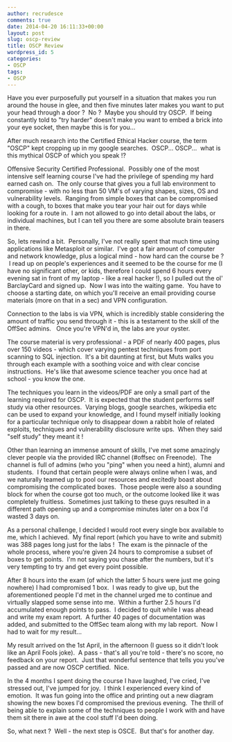 ```yaml
---
author: recrudesce
comments: true
date: 2014-04-20 16:11:33+00:00
layout: post
slug: oscp-review
title: OSCP Review
wordpress_id: 5
categories:
- OSCP
tags:
- OSCP
---
```


Have you ever purposefully put yourself in a situation that makes you run around the house in glee, and then five minutes later makes you want to put your head through a door ?  No ?  Maybe you should try OSCP.  If being constantly told to "try harder" doesn't make you want to embed a brick into your eye socket, then maybe this is for you...

After much research into the Certified Ethical Hacker course, the term "OSCP" kept cropping up in my google searches.  OSCP... OSCP...  what is this mythical OSCP of which you speak !?
<!-- more -->

Offensive Security Certified Professional.  Possibly one of the most intensive self learning course I've had the privilege of spending my hard earned cash on.  The only course that gives you a full lab environment to compromise - with no less than 50 VM's of varying shapes, sizes, OS and vulnerability levels.  Ranging from simple boxes that can be compromised with a cough, to boxes that make you tear your hair out for days while looking for a route in.  I am not allowed to go into detail about the labs, or individual machines, but I can tell you there are some absolute brain teasers in there.

So, lets rewind a bit.  Personally, I've not really spent that much time using applications like Metasploit or similar.  I've got a fair amount of computer and network knowledge, plus a logical mind - how hard can the course be ?  I read up on people's experiences and it seemed to be the course for me (I have no significant other, or kids, therefore I could spend 6 hours every evening sat in front of my laptop - like a real hacker !), so I pulled out the ol' BarclayCard and signed up.  Now I was into the waiting game.  You have to choose a starting date, on which you'll receive an email providing course materials (more on that in a sec) and VPN configuration.

Connection to the labs is via VPN, which is incredibly stable considering the amount of traffic you send through it - this is a testament to the skill of the OffSec admins.   Once you're VPN'd in, the labs are your oyster.

The course material is very professional - a PDF of nearly 400 pages, plus over 150 videos - which cover varying pentest techniques from port scanning to SQL injection.  It's a bit daunting at first, but Muts walks you through each example with a soothing voice and with clear concise instructions.  He's like that awesome science teacher you once had at school - you know the one.

The techniques you learn in the videos/PDF are only a small part of the learning required for OSCP.  It is expected that the student performs self study via other resources.  Varying blogs, google searches, wikipedia etc can be used to expand your knowledge, and I found myself initially looking for a particular technique only to disappear down a rabbit hole of related exploits, techniques and vulnerability disclosure write ups.  When they said "self study" they meant it !

Other than learning an immense amount of skills, I've met some amazingly clever people via the provided IRC channel (#offsec on Freenode).  The channel is full of admins (who you "ping" when you need a hint), alumni and students.  I found that certain people were always online when I was, and we naturally teamed up to pool our resources and excitedly boast about compromising the complicated boxes.  Those people were also a sounding block for when the course got too much, or the outcome looked like it was completely fruitless.  Sometimes just talking to these guys resulted in a different path opening up and a compromise minutes later on a box I'd wasted 3 days on.

As a personal challenge, I decided I would root every single box available to me, which I achieved.  My final report (which you have to write and submit) was 388 pages long just for the labs !  The exam is the pinnacle of the whole process, where you're given 24 hours to compromise a subset of boxes to get points.  I'm not saying you chase after the numbers, but it's very tempting to try and get every point possible.

After 8 hours into the exam (of which the latter 5 hours were just me going nowhere) I had compromised 1 box.  I was ready to give up, but the aforementioned people I'd met in the channel urged me to continue and virtually slapped some sense into me.  Within a further 2.5 hours I'd accumulated enough points to pass.  I decided to quit while I was ahead and write my exam report.  A further 40 pages of documentation was added, and submitted to the OffSec team along with my lab report.  Now I had to wait for my result...

My result arrived on the 1st April, in the afternoon (I guess so it didn't look like an April Fools joke).  A pass - that's all you're told - there's no score, no feedback on your report.  Just that wonderful sentence that tells you you've passed and are now OSCP certified.  Nice.

In the 4 months I spent doing the course I have laughed, I've cried, I've stressed out, I've jumped for joy.  I think I experienced every kind of emotion.  It was fun going into the office and printing out a new diagram showing the new boxes I'd compromised the previous evening.  The thrill of being able to explain some of the techniques to people I work with and have them sit there in awe at the cool stuff I'd been doing.

So, what next ?  Well - the next step is OSCE.  But that's for another day.
